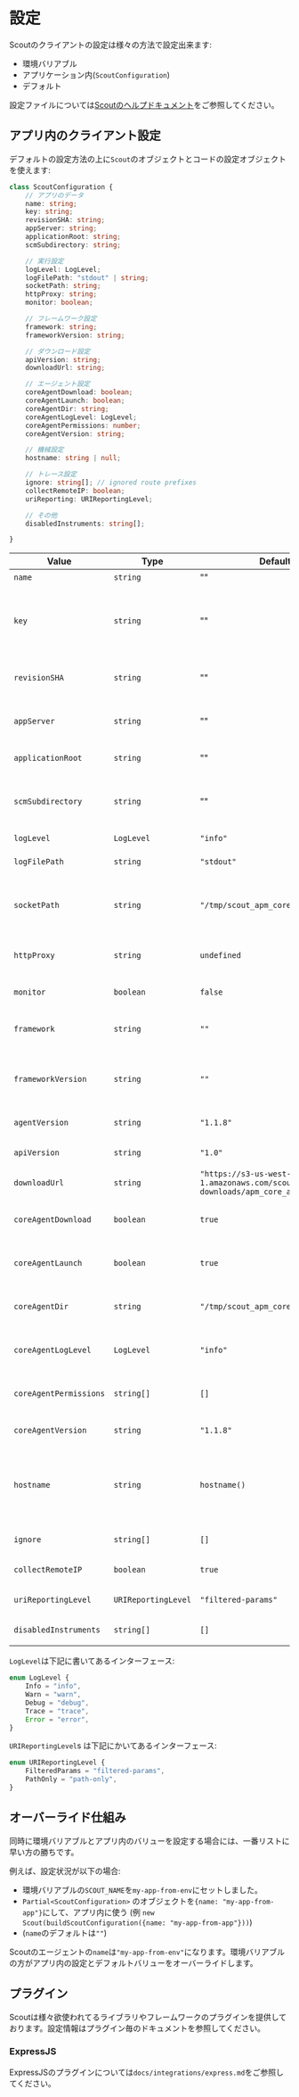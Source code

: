 # 設定 #

Scoutのクライアントの設定は様々の方法で設定出来ます:

- 環境バリアブル
- アプリケーション内(`ScoutConfiguration`)
- デフォルト

設定ファイルについては[Scoutのヘルプドキュメント](https://docs.scoutapm.com/)をご参照してください。

## アプリ内のクライアント設定 ##

デフォルトの設定方法の上に`Scout`のオブジェクトとコードの設定オブジェクトを使えます:

```typescript
class ScoutConfiguration {
    // アプリのデータ
    name: string;
    key: string;
    revisionSHA: string;
    appServer: string;
    applicationRoot: string;
    scmSubdirectory: string;

    // 実行設定
    logLevel: LogLevel;
    logFilePath: "stdout" | string;
    socketPath: string;
    httpProxy: string;
    monitor: boolean;

    // フレームワーク設定
    framework: string;
    frameworkVersion: string;

    // ダウンロード設定
    apiVersion: string;
    downloadUrl: string;

    // エージェント設定
    coreAgentDownload: boolean;
    coreAgentLaunch: boolean;
    coreAgentDir: string;
    coreAgentLogLevel: LogLevel;
    coreAgentPermissions: number;
    coreAgentVersion: string;

    // 機械設定
    hostname: string | null;

    // トレース設定
    ignore: string[]; // ignored route prefixes
    collectRemoteIP: boolean;
    uriReporting: URIReportingLevel;

    // その他
    disabledInstruments: string[];

}
```
| Value                  | Type                | Default                                                                              | Description                                                                                                       |
|------------------------|---------------------|--------------------------------------------------------------------------------------|-------------------------------------------------------------------------------------------------------------------|
| `name`                 | `string`            | ""                                                                                   | アプリ名                                                                                                          |
| `key`                  | `string`            | ""                                                                                   | Scoutのキー ([ScoutのAPMのダッシュボード](https://apm.scoutapp.com/home)にあります)                               |
| `revisionSHA`          | `string`            | ""                                                                                   | アプリコードのSHAハッシュ                                                                                         |
| `appServer`            | `string`            | ""                                                                                   | アプリケーションサーバー名                                                                                        |
| `applicationRoot`      | `string`            | ""                                                                                   | アプリケーションのルート                                                                                          |
| `scmSubdirectory`      | `string`            | ""                                                                                   | ソースコード管理ツールのサブディレクトリー名                                                                      |
| `logLevel`             | `LogLevel`          | `"info"`                                                                             | ログのレベル                                                                                                      |
| `logFilePath`          | `string`            | `"stdout"`                                                                           | ログのファイルパス                                                                                                |
| `socketPath`           | `string`            | `"/tmp/scout_apm_core"`                                                              | `core-agent`が使えるソケットのファイルパス                                                                        |
| `httpProxy`            | `string`            | `undefined`                                                                          | `core-agent`連系のHTTPプロクシー                                                                                  |
| `monitor`              | `boolean`           | `false`                                                                              | モニタリング実効設定                                                                                              |
| `framework`            | `string`            | `""`                                                                                 | アプリケーションのフレームワーク名                                                                                |
| `frameworkVersion`     | `string`            | `""`                                                                                 | アプリケーションのフレームワークバージョン                                                                        |
| `agentVersion`         | `string`            | `"1.1.8"`                                                                            | エージェントのバージョン                                                                                          |
| `apiVersion`           | `string`            | `"1.0"`                                                                              | APIのバージョン                                                                                                   |
| `downloadUrl`          | `string`            | `"https://s3-us-west-1.amazonaws.com/scout-public-downloads/apm_core_agent/release"` | ダウンロードURL                                                                                                   |
| `coreAgentDownload`    | `boolean`           | `true`                                                                               | `core-agent`のバイナリダウンロード許可                                                                            |
| `coreAgentLaunch`      | `boolean`           | `true`                                                                               | `core-agent`のバイナリローウンチ許可                                                                              |
| `coreAgentDir`         | `string`            | `"/tmp/scout_apm_core"`                                                              | `core-agent`が使うディレクトリー                                                                                  |
| `coreAgentLogLevel`    | `LogLevel`          | `"info"`                                                                             | `core-agent`に設定するログのレベル                                                                                |
| `coreAgentPermissions` | `string[]`          | `[]`                                                                                 | `core-agent`に設定する許可リスト                                                                                  |
| `coreAgentVersion`     | `string`            | `"1.1.8"`                                                                            | `core-agent`のバージョン                                                                                          |
| `hostname`             | `string`            | `hostname()`                                                                         | 機械のホストネーム (付けないと[NodeJSの`os.hostname()`](https://nodejs.org/api/os.html#os_os_hostname)になります) |
| `ignore`               | `string[]`          | `[]`                                                                                 | 無視するルート接頭                                                                                                |
| `collectRemoteIP`      | `boolean`           | `true`                                                                               | リクエストIPを保存する                                                                                            |
| `uriReportingLevel`    | `URIReportingLevel` | `"filtered-params"`                                                                  | URIのログレベル                                                                                                   |
| `disabledInstruments`  | `string[]`          | `[]`                                                                                 | 無効された計器                                                                                                    |

`LogLevel`は下記に書いてあるインターフェース:

```typescript
enum LogLevel {
    Info = "info",
    Warn = "warn",
    Debug = "debug",
    Trace = "trace",
    Error = "error",
}
```

`URIReportingLevel`s は下記にかいてあるインターフェース:

```typescript
enum URIReportingLevel {
    FilteredParams = "filtered-params",
    PathOnly = "path-only",
}
```

## オーバーライド仕組み ##

同時に環境バリアブルとアプリ内のバリューを設定する場合には、一番リストに早い方の勝ちです。

例えば、設定状況が以下の場合:

- 環境バリアブルの`SCOUT_NAME`を`my-app-from-env`にセットしました。
- `Partial<ScoutConfiguration>` のオブジェクトを`{name: "my-app-from-app"}`にして、アプリ内に使う (例 `new Scout(buildScoutConfiguration({name: "my-app-from-app"}))`)
- (`name`のデフォルトは`""`)

Scoutのエージェントの`name`は`"my-app-from-env"`になります。環境バリアブルの方がアプリ内の設定とデフォルトバリューをオーバーライドします。

## プラグイン ##

Scoutは様々欲使われてるライブラリやフレームワークのプラグインを提供しております。設定情報はプラグイン毎のドキュメントを参照してください。

### ExpressJS ###

ExpressJSのプラグインについては`docs/integrations/express.md`をご参照してください。
